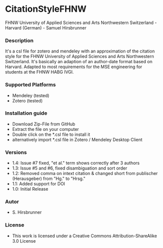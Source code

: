 # CitationStyleFHNW
FHNW University of Applied Sciences and Arts Northwestern Switzerland - Harvard (German) - Samuel Hirsbrunner

### Description
It's a csl file for zotero and mendeley with an approximation of the citation style for the FHNW University of Applied Sciences and Arts Northwestern Switzerland.
It's basically an adaption of an author-date format based on Harvard.
Adapted to most requirements for the MSE engineering for students at the FHNW HABG IVGI. 

### Supported Platforms
* Mendeley (tested)
* Zotero (tested)

### Installation guide
* Download Zip-File from GitHub
* Extract the file on your computer
* Double click on the *.csl file to install it
* alternatively import *.csl file in Zotero / Mendeley Desktop Client

### Versions
* 1.4: Issue #7 fixed, "et al." term shows correctly after 3 authors
* 1.3: Issue #5 and #6, fixed disambiguation and sort order
* 1.2: Removed comma on intext citation & changed short from publischer (Herausgeber) from "Hg." to "Hrsg."
* 1.1: Added support for DOI
* 1.0: Initial Release

### Autor
* S. Hirsbrunner

### License
* This work is licensed under a Creative Commons Attribution-ShareAlike 3.0 License

